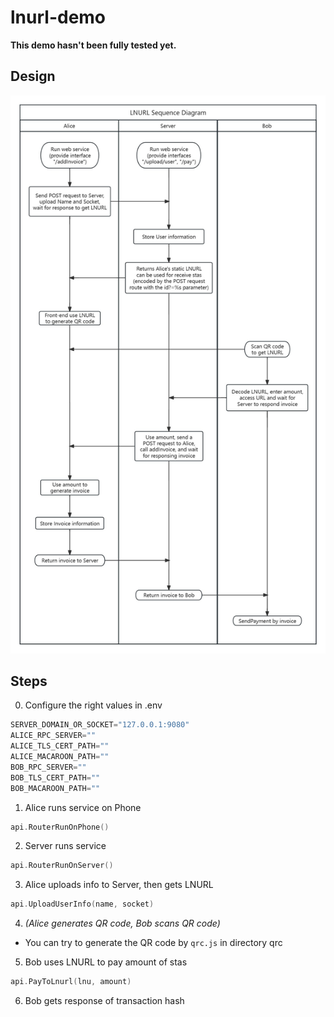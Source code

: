 # lnurl-demo

**This demo hasn't been fully tested yet.**

## Design

![LNURL](./LNURL.jpg)

## Steps

0. Configure the right values in .env

```go
SERVER_DOMAIN_OR_SOCKET="127.0.0.1:9080"
ALICE_RPC_SERVER=""
ALICE_TLS_CERT_PATH=""
ALICE_MACAROON_PATH=""
BOB_RPC_SERVER=""
BOB_TLS_CERT_PATH=""
BOB_MACAROON_PATH=""
```

1. Alice runs service on Phone

```go
api.RouterRunOnPhone()
```

2. Server runs service 

```go
api.RouterRunOnServer()
```

3. Alice uploads info to Server, then gets LNURL

```go
api.UploadUserInfo(name, socket) 
```

4. *(Alice generates QR code, Bob scans QR code)*

- You can try to generate the QR code by `qrc.js` in directory qrc

5. Bob uses LNURL to pay amount of stas

```go
api.PayToLnurl(lnu, amount)
```

6. Bob gets response of transaction hash